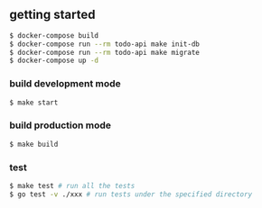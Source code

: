 ## getting started

```sh
$ docker-compose build
$ docker-compose run --rm todo-api make init-db
$ docker-compose run --rm todo-api make migrate
$ docker-compose up -d
```

### build development mode

```sh
$ make start
```

### build production mode

```sh
$ make build
```

### test

```sh
$ make test # run all the tests
$ go test -v ./xxx # run tests under the specified directory
```
